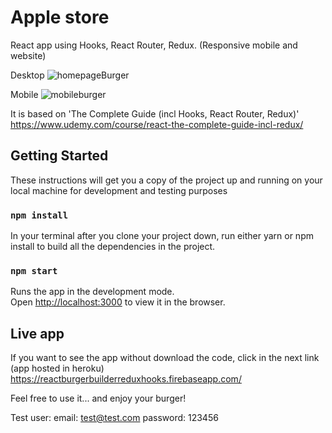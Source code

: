 # Apple store
React app using Hooks, React Router, Redux. (Responsive mobile and website)

Desktop
![homepageBurger](https://user-images.githubusercontent.com/22448366/79047514-efa25100-7c0e-11ea-9fdc-61250f781e64.JPG)

Mobile
![mobileburger](https://user-images.githubusercontent.com/22448366/79047521-f92bb900-7c0e-11ea-80ed-1a8c62457e68.png)

It is based on 'The Complete Guide (incl Hooks, React Router, Redux)' <br />
https://www.udemy.com/course/react-the-complete-guide-incl-redux/

## Getting Started
These instructions will get you a copy of the project up and running on your local machine for development and testing purposes

### `npm install`
In your terminal after you clone your project down, run either yarn or npm install to build all the dependencies in the project.

### `npm start`
Runs the app in the development mode.<br />
Open [http://localhost:3000](http://localhost:3000) to view it in the browser.

## Live app
If you want to see the app without download the code, click in the next link (app hosted in heroku)<br />
https://reactburgerbuilderreduxhooks.firebaseapp.com/


Feel free to use it... and enjoy your burger!

Test user: email: test@test.com password: 123456
